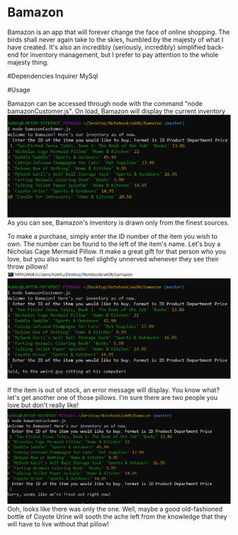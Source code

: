 # Bamazon

Bamazon is an app that will forever change the face of online shopping. The birds shall never again take to the skies, humbled by the majesty of what I have created.
It's also an incredibly (seriously, incredibly) simplified back-end for inventory management, but I prefer to pay attention to the whole majesty thing.

#Dependencies
Inquirer
MySql

#Usage

Bamazon can be accessed through node with the command "node bamazonCustomer.js".
On load, Bamazon will display the current inventory
![inventory](./inventory.png)
As you can see, Bamazon's inventory is drawn only from the finest sources. 



To make a purchase, simply enter the ID number of the item you wish to own. The number can be found to the left of the item's name.
Let's buy a Nicholas Cage Mermaid Pillow. It make a great gift for that person who you love, but you also want to feel slightly unnerved whenever they see their throw pillows!
![sale](./sale.png)

If the item is out of stock, an error message will display.
You know what? let's get another one of those pillows. I'm sure there are two people you love but don't really like!
![OutOfStock](./outOfStock.png)
Ooh, looks like there was only the one. Well, maybe a good old-fashioned bottle of Coyote Urine will sooth the ache left from the knowledge that they will have to live without that pillow!

